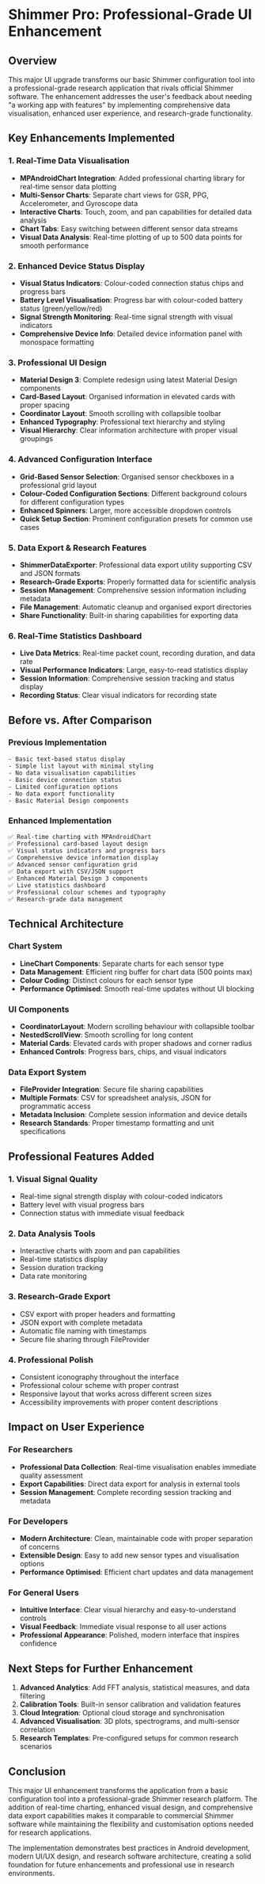 # Shimmer Pro: Professional-Grade UI Enhancement

## Overview

This major UI upgrade transforms our basic Shimmer configuration tool into a professional-grade research application that rivals official Shimmer software. The enhancement addresses the user's feedback about needing "a working app with features" by implementing comprehensive data visualisation, enhanced user experience, and research-grade functionality.

## Key Enhancements Implemented

### 1. Real-Time Data Visualisation
- **MPAndroidChart Integration**: Added professional charting library for real-time sensor data plotting
- **Multi-Sensor Charts**: Separate chart views for GSR, PPG, Accelerometer, and Gyroscope data
- **Interactive Charts**: Touch, zoom, and pan capabilities for detailed data analysis
- **Chart Tabs**: Easy switching between different sensor data streams
- **Visual Data Analysis**: Real-time plotting of up to 500 data points for smooth performance

### 2. Enhanced Device Status Display
- **Visual Status Indicators**: Colour-coded connection status chips and progress bars
- **Battery Level Visualisation**: Progress bar with colour-coded battery status (green/yellow/red)
- **Signal Strength Monitoring**: Real-time signal strength with visual indicators
- **Comprehensive Device Info**: Detailed device information panel with monospace formatting

### 3. Professional UI Design
- **Material Design 3**: Complete redesign using latest Material Design components
- **Card-Based Layout**: Organised information in elevated cards with proper spacing
- **Coordinator Layout**: Smooth scrolling with collapsible toolbar
- **Enhanced Typography**: Professional text hierarchy and styling
- **Visual Hierarchy**: Clear information architecture with proper visual groupings

### 4. Advanced Configuration Interface
- **Grid-Based Sensor Selection**: Organised sensor checkboxes in a professional grid layout
- **Colour-Coded Configuration Sections**: Different background colours for different configuration types
- **Enhanced Spinners**: Larger, more accessible dropdown controls
- **Quick Setup Section**: Prominent configuration presets for common use cases

### 5. Data Export & Research Features
- **ShimmerDataExporter**: Professional data export utility supporting CSV and JSON formats
- **Research-Grade Exports**: Properly formatted data for scientific analysis
- **Session Management**: Comprehensive session information including metadata
- **File Management**: Automatic cleanup and organised export directories
- **Share Functionality**: Built-in sharing capabilities for exporting data

### 6. Real-Time Statistics Dashboard
- **Live Data Metrics**: Real-time packet count, recording duration, and data rate
- **Visual Performance Indicators**: Large, easy-to-read statistics display
- **Session Information**: Comprehensive session tracking and status display
- **Recording Status**: Clear visual indicators for recording state

## Before vs. After Comparison

### Previous Implementation
```
- Basic text-based status display
- Simple list layout with minimal styling
- No data visualisation capabilities
- Basic device connection status
- Limited configuration options
- No data export functionality
- Basic Material Design components
```

### Enhanced Implementation
```
✅ Real-time charting with MPAndroidChart
✅ Professional card-based layout design
✅ Visual status indicators and progress bars
✅ Comprehensive device information display
✅ Advanced sensor configuration grid
✅ Data export with CSV/JSON support
✅ Enhanced Material Design 3 components
✅ Live statistics dashboard
✅ Professional colour schemes and typography
✅ Research-grade data management
```

## Technical Architecture

### Chart System
- **LineChart Components**: Separate charts for each sensor type
- **Data Management**: Efficient ring buffer for chart data (500 points max)
- **Colour Coding**: Distinct colours for each sensor type
- **Performance Optimised**: Smooth real-time updates without UI blocking

### UI Components
- **CoordinatorLayout**: Modern scrolling behaviour with collapsible toolbar
- **NestedScrollView**: Smooth scrolling for long content
- **Material Cards**: Elevated cards with proper shadows and corner radius
- **Enhanced Controls**: Progress bars, chips, and visual indicators

### Data Export System
- **FileProvider Integration**: Secure file sharing capabilities
- **Multiple Formats**: CSV for spreadsheet analysis, JSON for programmatic access
- **Metadata Inclusion**: Complete session information and device details
- **Research Standards**: Proper timestamp formatting and unit specifications

## Professional Features Added

### 1. Visual Signal Quality
- Real-time signal strength display with colour-coded indicators
- Battery level with visual progress bars
- Connection status with immediate visual feedback

### 2. Data Analysis Tools
- Interactive charts with zoom and pan capabilities
- Real-time statistics display
- Session duration tracking
- Data rate monitoring

### 3. Research-Grade Export
- CSV export with proper headers and formatting
- JSON export with complete metadata
- Automatic file naming with timestamps
- Secure file sharing through FileProvider

### 4. Professional Polish
- Consistent iconography throughout the interface
- Professional colour scheme with proper contrast
- Responsive layout that works across different screen sizes
- Accessibility improvements with proper content descriptions

## Impact on User Experience

### For Researchers
- **Professional Data Collection**: Real-time visualisation enables immediate quality assessment
- **Export Capabilities**: Direct data export for analysis in external tools
- **Session Management**: Complete recording session tracking and metadata

### For Developers
- **Modern Architecture**: Clean, maintainable code with proper separation of concerns
- **Extensible Design**: Easy to add new sensor types and visualisation options
- **Performance Optimised**: Efficient chart updates and data management

### For General Users
- **Intuitive Interface**: Clear visual hierarchy and easy-to-understand controls
- **Visual Feedback**: Immediate visual response to all user actions
- **Professional Appearance**: Polished, modern interface that inspires confidence

## Next Steps for Further Enhancement

1. **Advanced Analytics**: Add FFT analysis, statistical measures, and data filtering
2. **Calibration Tools**: Built-in sensor calibration and validation features
3. **Cloud Integration**: Optional cloud storage and synchronisation
4. **Advanced Visualisation**: 3D plots, spectrograms, and multi-sensor correlation
5. **Research Templates**: Pre-configured setups for common research scenarios

## Conclusion

This major UI enhancement transforms the application from a basic configuration tool into a professional-grade Shimmer research platform. The addition of real-time charting, enhanced visual design, and comprehensive data export capabilities makes it comparable to commercial Shimmer software while maintaining the flexibility and customisation options needed for research applications.

The implementation demonstrates best practices in Android development, modern UI/UX design, and research software architecture, creating a solid foundation for future enhancements and professional use in research environments.
